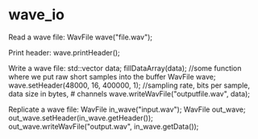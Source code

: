 wave_io
=======

Read a wave file:
WavFile wave("file.wav");

Print header:
wave.printHeader();

Write a wave file:
std::vector<short> data;
fillDataArray(data); //some function where we put raw short samples into the buffer
WavFile wave;
wave.setHeader(48000, 16, 400000, 1); //sampling rate, bits per sample, data size in bytes, # channels
wave.writeWavFile("outputfile.wav", data);

Replicate a wave file:
WavFile in_wave("input.wav");
WavFile out_wave;
out_wave.setHeader(in_wave.getHeader());
out_wave.writeWavFile("output.wav", in_wave.getData());

